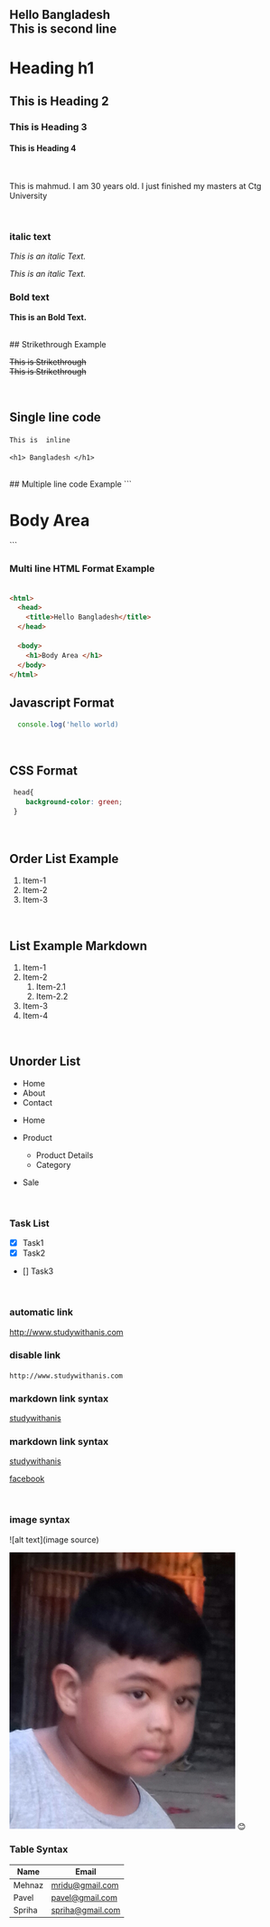 <!-- markdown tutorial-->

Hello Bangladesh  
This is second line 
---

# Heading h1
## This is Heading 2
### This is Heading 3
#### This is Heading 4


</br>

<p>This is  mahmud. I am 30 years old. I just finished my masters at Ctg University </p>


</br>

### italic text

<i>This is an italic Text.</i>

_This is an italic Text._

### Bold text

__This is an Bold Text.__


</br>
## Strikethrough Example

<del>This is Strikethrough</del>  
~~This is Strikethrough~~

</br>

## Single line code

`This is  inline`  

`<h1> Bangladesh </h1>`


</br>
## Multiple line code Example
```
<html>
  <head>
    <title>Hello Bangladesh</title>
  </head>

  <body>
    <h1>Body Area </h1>
  </body>
</html>
```


### Multi line HTML Format Example

```html

<html>
  <head>
    <title>Hello Bangladesh</title>
  </head>

  <body>
    <h1>Body Area </h1>
  </body>
</html>
```


## Javascript Format

```javascript
  console.log('hello world)

```

<br/>


## CSS Format

```CSS
 head{
    background-color: green;
 }
 
 
```

## Order List Example

<ol>
    <li>Item-1 </li>
    <li>Item-2 </li>
    <li>Item-3 </li>
</ol>  

</br>

## List Example Markdown
1. Item-1
2. Item-2
   1. Item-2.1
   2. Item-2.2
3. Item-3
4. Item-4

<br/>

## Unorder List
<ul>
    <li>Home </li>
    <li>About </li>
    <li>Contact </li>
</ul>


- Home 
- Product 
  - Product Details
  - Category 

- Sale

<br/>

### Task List

- [x] Task1
- [x] Task2
- [] Task3


<br/>

### automatic link
http://www.studywithanis.com

### disable link
`http://www.studywithanis.com`

### markdown link syntax
[studywithanis](http://www.studywithanis.com)


### markdown link syntax
[studywithanis][websitelink]

[facebook][facebooklink]

</br>

### image syntax
![alt text](image source)
<!--![profile](./images/FB_Mehanaz.jpg) -->

<img src="./images/mash.jpg" width="400" title="profile image" />
😊

<br/>

### Table Syntax

| Name | Email |
| ------ | ------- |
| Mehnaz | mridu@gmail.com |
| Pavel | pavel@gmail.com |
| Spriha | spriha@gmail.com |






<!-- all link is here -->
[websitelink]: http://www.studywithanis.com
[facebooklink]: http://www.facebook.com/anis
